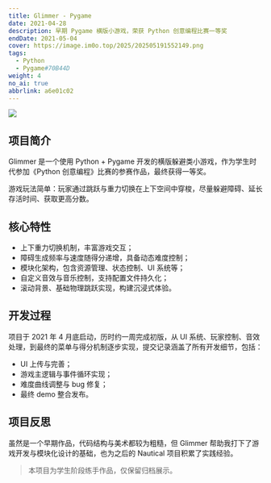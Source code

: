 ```yaml
---
title: Glimmer - Pygame
date: 2021-04-28
description: 早期 Pygame 横版小游戏，荣获 Python 创意编程比赛一等奖
endDate: 2021-05-04
cover: https://image.im0o.top/2025/202505191552149.png
tags:
  - Python
  - Pygame#70B44D
weight: 4
no_ai: true
abbrlink: a6e01c02
---
```


![](https://image.im0o.top/2025/202505191552149.png)

## 项目简介

Glimmer 是一个使用 Python + Pygame 开发的横版躲避类小游戏，作为学生时代参加《Python 创意编程》比赛的参赛作品，最终获得一等奖。

游戏玩法简单：玩家通过跳跃与重力切换在上下空间中穿梭，尽量躲避障碍、延长存活时间、获取更高分数。

## 核心特性

- 上下重力切换机制，丰富游戏交互；
- 障碍生成频率与速度随得分递增，具备动态难度控制；
- 模块化架构，包含资源管理、状态控制、UI 系统等；
- 自定义音效与音乐控制，支持配置文件持久化；
- 滚动背景、基础物理跳跃实现，构建沉浸式体验。

## 开发过程

项目于 2021 年 4 月底启动，历时约一周完成初版，从 UI 系统、玩家控制、音效处理，到最终的菜单与得分机制逐步实现，提交记录涵盖了所有开发细节，包括：
- UI 上传与完善；
- 游戏主逻辑与事件循环实现；
- 难度曲线调整与 bug 修复；
- 最终 demo 整合发布。

## 项目反思

虽然是一个早期作品，代码结构与美术都较为粗糙，但 Glimmer 帮助我打下了游戏开发与模块化设计的基础，也为之后的 Nautical 项目积累了实践经验。

> 本项目为学生阶段练手作品，仅保留归档展示。
